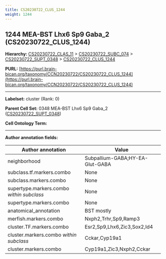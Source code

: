 ```yaml
---
title: CS20230722_CLUS_1244
weight: 1244
---
```

## 1244 MEA-BST Lhx6 Sp9 Gaba_2 (CS20230722_CLUS_1244)
<b>Hierarchy: </b>
[CS20230722_CLAS_11](../CS20230722_CLAS_11) >
[CS20230722_SUBC_074](../CS20230722_SUBC_074) >
[CS20230722_SUPT_0348](../CS20230722_SUPT_0348) >
[CS20230722_CLUS_1244](../CS20230722_CLUS_1244)

**PURL:** [https://purl.brain-bican.org/taxonomy/CCN20230722/CS20230722_CLUS_1244](https://purl.brain-bican.org/taxonomy/CCN20230722/CS20230722_CLUS_1244)

---


**Labelset:** cluster (Rank: 0)

**Parent Cell Set:** 0348 MEA-BST Lhx6 Sp9 Gaba_2 ([CS20230722_SUPT_0348](../CS20230722_SUPT_0348))



**Cell Ontology Term:** 

[MARKER GENES.]: #


---

[TRANSFERRED ANNOTATIONS.]: #


[AUTHOR ANNOTATION FIELDS.]: #


**Author annotation fields:**

| Author annotation | Value |
|-------------------|-------|
|neighborhood|Subpallium-GABA;HY-EA-Glut-GABA|
|subclass.tf.markers.combo|None|
|subclass.markers.combo|None|
|supertype.markers.combo _within subclass_|None|
|supertype.markers.combo|None|
|anatomical_annotation|BST mostly|
|merfish.markers.combo|Nxph2,Trhr,Sp9,Ramp3|
|cluster.TF.markers.combo|Esr2,Sp9,Lhx6,Zic3,Sox2,Id4|
|cluster.markers.combo _within subclass_|Cckar,Cyp19a1|
|cluster.markers.combo|Cyp19a1,Zic3,Nxph2,Cckar|
